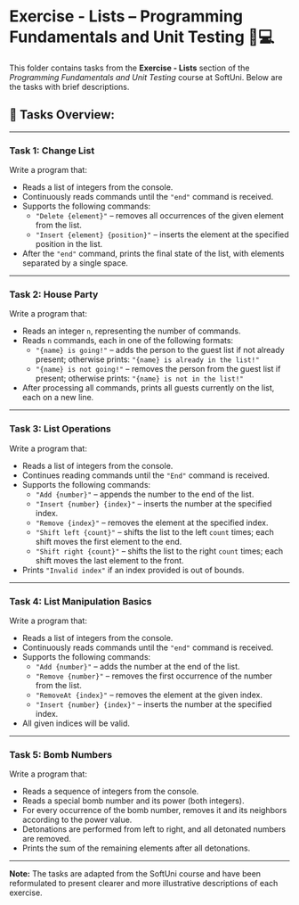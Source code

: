 # Exercise - Lists – Programming Fundamentals and Unit Testing 🧑💻

This folder contains tasks from the **Exercise - Lists** section of the _Programming Fundamentals and Unit Testing_ course at SoftUni. Below are the tasks with brief descriptions.

## 🔧 Tasks Overview:

---

### Task 1: Change List  
Write a program that:

- Reads a list of integers from the console.
- Continuously reads commands until the `"end"` command is received.
- Supports the following commands:
  - `"Delete {element}"` – removes all occurrences of the given element from the list.
  - `"Insert {element} {position}"` – inserts the element at the specified position in the list.
- After the `"end"` command, prints the final state of the list, with elements separated by a single space.

---

### Task 2: House Party  
Write a program that:

- Reads an integer `n`, representing the number of commands.
- Reads `n` commands, each in one of the following formats:
  - `"{name} is going!"` – adds the person to the guest list if not already present; otherwise prints: `"{name} is already in the list!"`
  - `"{name} is not going!"` – removes the person from the guest list if present; otherwise prints: `"{name} is not in the list!"`
- After processing all commands, prints all guests currently on the list, each on a new line.

---

### Task 3: List Operations  
Write a program that:

- Reads a list of integers from the console.
- Continues reading commands until the `"End"` command is received.
- Supports the following commands:
  - `"Add {number}"` – appends the number to the end of the list.
  - `"Insert {number} {index}"` – inserts the number at the specified index.
  - `"Remove {index}"` – removes the element at the specified index.
  - `"Shift left {count}"` – shifts the list to the left `count` times; each shift moves the first element to the end.
  - `"Shift right {count}"` – shifts the list to the right `count` times; each shift moves the last element to the front.
- Prints `"Invalid index"` if an index provided is out of bounds.

---

### Task 4: List Manipulation Basics  
Write a program that:

- Reads a list of integers from the console.
- Continuously reads commands until the `"end"` command is received.
- Supports the following commands:
  - `"Add {number}"` – adds the number at the end of the list.
  - `"Remove {number}"` – removes the first occurrence of the number from the list.
  - `"RemoveAt {index}"` – removes the element at the given index.
  - `"Insert {number} {index}"` – inserts the number at the specified index.
- All given indices will be valid.

---

### Task 5: Bomb Numbers  
Write a program that:

- Reads a sequence of integers from the console.
- Reads a special bomb number and its power (both integers).
- For every occurrence of the bomb number, removes it and its neighbors according to the power value.
- Detonations are performed from left to right, and all detonated numbers are removed.
- Prints the sum of the remaining elements after all detonations.

---

**Note:** The tasks are adapted from the SoftUni course and have been reformulated to present clearer and more illustrative descriptions of each exercise.
